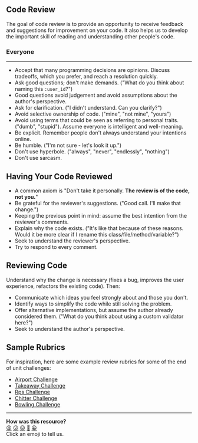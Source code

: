 ## Code Review

The goal of code review is to provide an opportunity to receive feedback and suggestions for improvement on your code.  It also helps us to develop the important skill of reading and understanding other people's code.

### Everyone
--------

* Accept that many programming decisions are opinions. Discuss tradeoffs, which
  you prefer, and reach a resolution quickly.
* Ask good questions; don't make demands. ("What do you think about naming this
  `:user_id`?")
* Good questions avoid judgement and avoid assumptions about the author's
  perspective.
* Ask for clarification. ("I didn't understand. Can you clarify?")
* Avoid selective ownership of code. ("mine", "not mine", "yours")
* Avoid using terms that could be seen as referring to personal traits. ("dumb",
  "stupid"). Assume everyone is intelligent and well-meaning.
* Be explicit. Remember people don't always understand your intentions online.
* Be humble. ("I'm not sure - let's look it up.")
* Don't use hyperbole. ("always", "never", "endlessly", "nothing")
* Don't use sarcasm.

Having Your Code Reviewed
-------------------------

* A common axiom is "Don't take it personally. **The review is of the code, not you.**"
* Be grateful for the reviewer's suggestions. ("Good call. I'll make that
  change.")
* Keeping the previous point in mind: assume the best intention from the reviewer's comments.
* Explain why the code exists. ("It's like that because of these reasons. Would
  it be more clear if I rename this class/file/method/variable?")
* Seek to understand the reviewer's perspective.
* Try to respond to every comment.

Reviewing Code
--------------

Understand why the change is necessary (fixes a bug, improves the user
experience, refactors the existing code). Then:

* Communicate which ideas you feel strongly about and those you don't.
* Identify ways to simplify the code while still solving the problem.
* Offer alternative implementations, but assume the author already considered
  them. ("What do you think about using a custom validator here?")
* Seek to understand the author's perspective.

Sample Rubrics
--------------
For inspiration, here are some example review rubrics for some of the end of unit challenges:

* [Airport Challenge](https://github.com/makersacademy/airport_challenge/blob/main/docs/review.md)
* [Takeaway Challenge](https://github.com/makersacademy/takeaway-challenge/blob/main/docs/review.md)
* [Rps Challenge](https://github.com/makersacademy/rps-challenge/blob/main/docs/review.md)
* [Chitter Challenge](https://github.com/makersacademy/chitter-challenge/blob/main/docs/review.md)
* [Bowling Challenge](https://github.com/makersacademy/bowling-challenge/blob/main/docs/review.md)

<!-- BEGIN GENERATED SECTION DO NOT EDIT -->

---

**How was this resource?**  
[😫](https://airtable.com/shrUJ3t7KLMqVRFKR?prefill_Repository=course&prefill_File=how-to/code-review.md&prefill_Sentiment=😫) [😕](https://airtable.com/shrUJ3t7KLMqVRFKR?prefill_Repository=course&prefill_File=how-to/code-review.md&prefill_Sentiment=😕) [😐](https://airtable.com/shrUJ3t7KLMqVRFKR?prefill_Repository=course&prefill_File=how-to/code-review.md&prefill_Sentiment=😐) [🙂](https://airtable.com/shrUJ3t7KLMqVRFKR?prefill_Repository=course&prefill_File=how-to/code-review.md&prefill_Sentiment=🙂) [😀](https://airtable.com/shrUJ3t7KLMqVRFKR?prefill_Repository=course&prefill_File=how-to/code-review.md&prefill_Sentiment=😀)  
Click an emoji to tell us.

<!-- END GENERATED SECTION DO NOT EDIT -->
